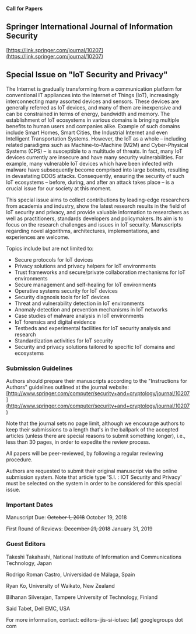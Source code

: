 **Call for Papers**

## Springer International Journal of Information Security 
[https://link.springer.com/journal/10207](https://link.springer.com/journal/10207)
## Special Issue on "IoT Security and Privacy"

The Internet is gradually transforming from a communication platform for conventional IT appliances into the Internet of Things (IoT), increasingly interconnecting many assorted devices and sensors. These devices are generally referred as IoT devices, and many of them are inexpensive and can be constrained in terms of energy, bandwidth and memory. The establishment of IoT ecosystems in various domains is bringing multiple benefits to human users and companies alike. Example of such domains include Smart Homes, Smart Cities, the Industrial Internet and even Intelligent Transportation Systems. However, the IoT as a whole – including related paradigms such as Machine-to-Machine (M2M) and Cyber-Physical Systems (CPS) – is susceptible to a multitude of threats. In fact, many IoT devices currently are insecure and have many security vulnerabilities. For example, many vulnerable IoT devices which have been infected with malware have subsequently become comprised into large botnets, resulting in devastating  DDOS attacks. Consequently, ensuring the security of such IoT ecosystems – before, during, and after an attack takes place – is a crucial issue for our society at this moment. 

This special issue aims to collect contributions by leading-edge researchers from academia and industry, show the latest research results in the field of IoT security and privacy, and provide valuable information to researchers as well as practitioners, standards developers and policymakers. Its aim is to focus on the research challenges and issues in IoT security. Manuscripts regarding novel algorithms, architectures, implementations, and experiences are welcome. 

Topics include but are not limited to: 

- Secure protocols for IoT devices 
- Privacy solutions and privacy helpers for IoT environments 
- Trust frameworks and secure/private collaboration mechanisms for IoT environments 
- Secure management and self-healing for IoT environments 
- Operative systems security for IoT devices 
- Security diagnosis tools for IoT devices 
- Threat and vulnerability detection in IoT environments 
- Anomaly detection and prevention mechanisms in IoT networks 
- Case studies of malware analysis in IoT environments 
- IoT forensics and digital evidence 
- Testbeds and experimental facilities for IoT security analysis and research 
- Standardization activities for IoT security 
- Security and privacy solutions tailored to specific IoT domains and ecosystems 

### Submission Guidelines 

Authors should prepare their manuscripts according to the "Instructions for Authors" guidelines outlined at the journal website: [http://www.springer.com/computer/security+and+cryptology/journal/10207](http://www.springer.com/computer/security+and+cryptology/journal/10207)

Note that the journal sets no page limit, although we encourage authors to keep their submissions to a length that's in the ballpark of the accepted articles (unless there are special reasons to submit something longer), i.e., less than 30 pages, in order to expedite the review process.

All papers will be peer-reviewed, by following a regular reviewing procedure. 

Authors are requested to submit their original manuscript via the online submission system. Note that article type 'S.I. : IOT Security and Privacy' must be selected on the system in order to be considered for this special issue. 


### Important Dates 

Manuscript Due: ~~October 1, 2018~~ October 19, 2018

First Round of Reviews: ~~December 21, 2018~~ January 31, 2019

### Guest Editors 

Takeshi Takahashi, National Institute of Information and Communications Technology, Japan

Rodrigo Roman Castro, Universidad de Málaga, Spain 

Ryan Ko, University of Waikato, New Zealand 

Bilhanan Silverajan, Tampere University of Technology, Finland 

Said Tabet, Dell EMC, USA

For more information, contact: editors-ijis-si-iotsec (at) googlegroups dot com
